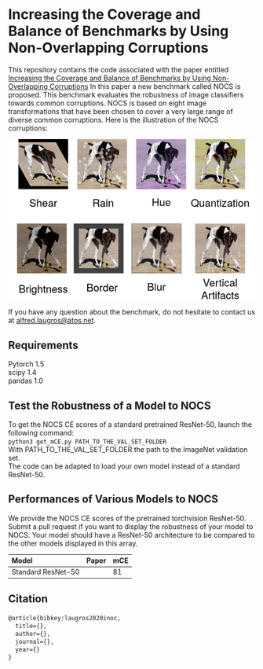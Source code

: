 # Increasing the Coverage and Balance of Benchmarks by Using Non-Overlapping Corruptions
This repository contains the code associated with the paper entitled [Increasing the Coverage and Balance of Benchmarks by Using Non-Overlapping Corruptions](https://linktothepaper)
In this paper a new benchmark called NOCS is proposed. This benchmark evaluates the robustness of image classifiers towards common corruptions.
NOCS is based on eight image transformations that have been chosen to cover a very large range of diverse common corruptions. Here is the illustration of the NOCS corruptions:


<img align="center" src="illustrations/benchmark_illustration.png" width="700">

If you have any question about the benchmark, do not hesitate to contact us at alfred.laugros@atos.net.

## Requirements
Pytorch 1.5<br/>
scipy 1.4<br/>
pandas 1.0

## Test the Robustness of a Model to NOCS
To get the NOCS CE scores of a standard pretrained ResNet-50, launch the following command: <br/>
`python3 get_mCE.py PATH_TO_THE_VAL_SET_FOLDER`<br/>
With PATH_TO_THE_VAL_SET_FOLDER the path to the ImageNet validation set.<br/>
The code can be adapted to load your own model instead of a standard ResNet-50.<br/>


## Performances of Various Models to NOCS
We provide the NOCS CE scores of the pretrained torchvision ResNet-50.<br/>
Submit a pull request if you want to display the robustness of your model to NOCS. Your model should have a ResNet-50 architecture to be compared to the other models displayed in this array. <br/>

| Model     | Paper    | mCE   |
| :------------- | :------------- | :------------- |
| Standard ResNet-50       |        | 81     |

## Citation

    @article{bibkey:laugros2020inoc,
      title={},
      author={},
      journal={},
      year={}
    }
